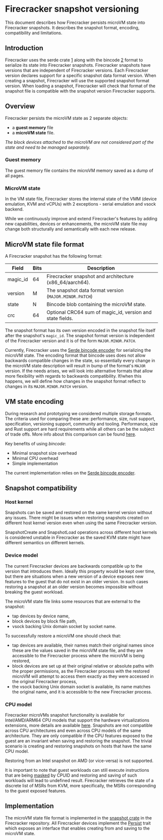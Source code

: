 # Firecracker snapshot versioning

This document describes how Firecracker persists microVM state into Firecracker
snapshots. It describes the snapshot format, encoding, compatibility and
limitations.

## Introduction

Firecracker uses the serde crate [1] along with the bincode [2] format to
serialize its state into Firecracker snapshots. Firecracker snapshots have
versions that are independent of Firecracker versions. Each Firecracker version
declares support for a specific snapshot data format version. When creating a
snapshot, Firecracker will use the supported snapshot format version. When
loading a snapshot, Firecracker will check that format of the snapshot file is
compatible with the snapshot version Firecracker supports.

## Overview

Firecracker persists the microVM state as 2 separate objects:

- a **guest memory** file
- a **microVM state** file.

*The block devices attached to the microVM are not considered part of the state
and need to be managed separately.*

### Guest memory

The guest memory file contains the microVM memory saved as a dump of all pages.

### MicroVM state

In the VM state file, Firecracker stores the internal state of the VMM (device
emulation, KVM and vCPUs) with 2 exceptions - serial emulation and vsock
backend.

While we continuously improve and extend Firecracker's features by adding new
capabilities, devices or enhancements, the microVM state file may change both
structurally and semantically with each new release.

## MicroVM state file format

A Firecracker snapshot has the following format:

| Field    | Bits | Description                                               |
| -------- | ---- | --------------------------------------------------------- |
| magic_id | 64   | Firecracker snapshot and architecture (x86_64/aarch64).   |
| version  | M    | The snapshot data format version (`MAJOR.MINOR.PATCH`)    |
| state    | N    | Bincode blob containing the microVM state.                |
| crc      | 64   | Optional CRC64 sum of magic_id, version and state fields. |

The snapshot format has its own version encoded in the snapshot file itself
after the snapshot's `magic_id`. The snapshot format version is independent of
the Firecracker version and it is of the form `MAJOR.MINOR.PATCH`.

Currently, Firecracker uses the
[Serde bincode encoder](https://github.com/servo/bincode) for serializing the
microVM state. The encoding format that bincode uses does not allow backwards
compatible changes in the state, so essentially every change in the microVM
state description will result in bump of the format's `MAJOR` version. If the
needs arises, we will look into alternative formats that allow more flexibility
with regards to backwards compatibility. If/when this happens, we will define
how changes in the snapshot format reflect to changes in its `MAJOR.MINOR.PATCH`
version.

## VM state encoding

During research and prototyping we considered multiple storage formats. The
criteria used for comparing these are: performance, size, rust support,
specification, versioning support, community and tooling. Performance, size and
Rust support are hard requirements while all others can be the subject of trade
offs. More info about this comparison can be found
[here](https://github.com/firecracker-microvm/firecracker/blob/9d427b33d989c3225d874210f6c2849465941dc0/docs/snapshotting/design.md#snapshot-format).

Key benefits of using *bincode*:

- Minimal snapshot size overhead
- Minimal CPU overhead
- Simple implementation

The current implementation relies on the
[Serde bincode encoder](https://github.com/servo/bincode).

## Snapshot compatibility

### Host kernel

Snapshots can be saved and restored on the same kernel version without any
issues. There might be issues when restoring snapshots created on different host
kernel version even when using the same Firecracker version.

SnapshotCreate and SnapshotLoad operations across different host kernels is
considered unstable in Firecracker as the saved KVM state might have different
semantics on different kernels.

### Device model

The current Firecracker devices are backwards compatible up to the version that
introduces them. Ideally this property would be kept over time, but there are
situations when a new version of a device exposes new features to the guest that
do not exist in an older version. In such cases restoring a snapshot at an older
version becomes impossible without breaking the guest workload.

The microVM state file links some resources that are external to the snapshot:

- tap devices by device name,
- block devices by block file path,
- vsock backing Unix domain socket by socket name.

To successfully restore a microVM one should check that:

- tap devices are available, their names match their original names since these
  are the values saved in the microVM state file, and they are accessible to the
  Firecracker process where the microVM is being restored,
- block devices are set up at their original relative or absolute paths with the
  proper permissions, as the Firecracker process with the restored microVM will
  attempt to access them exactly as they were accessed in the original
  Firecracker process,
- the vsock backing Unix domain socket is available, its name matches the
  original name, and it is accessible to the new Firecracker process.

### CPU model

Firecracker microVMs snapshot functionality is available for Intel/AMD/ARM64 CPU
models that support the hardware virtualizations extensions, more details are
available [here](../../README.md#supported-platforms). Snapshots are not
compatible across CPU architectures and even across CPU models of the same
architecture. They are only compatible if the CPU features exposed to the guest
are an invariant when saving and restoring the snapshot. The trivial scenario is
creating and restoring snapshots on hosts that have the same CPU model.

Restoring from an Intel snapshot on AMD (or vice-versa) is not supported.

It is important to note that guest workloads can still execute instructions that
are being [masked](../cpu_templates/cpu-templates.md) by CPUID and restoring and
saving of such workloads will lead to undefined result. Firecracker retrieves
the state of a discrete list of MSRs from KVM, more specifically, the MSRs
corresponding to the guest exposed features.

## Implementation

The microVM state file format is implemented in the
[snapshot crate](../../src/vmm/src/snapshot/mod.rs) in the Firecracker
repository. All Firecracker devices implement the
[Persist](../../src/vmm/src/snapshot/persist.rs) trait which exposes an
interface that enables creating from and saving to the microVM state.

[1]: https://serde.rs
[2]: https://github.com/bincode-org/bincode
